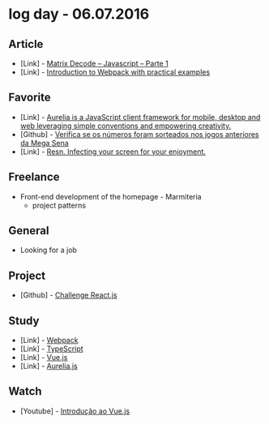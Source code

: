 # log day - 06.07.2016

## Article 

- \[Link\] - [Matrix Decode – Javascript – Parte 1](http://brjs.com.br/7-matrix-decode-javascript-parte-1-corrigido/)
- \[Link\] - [Introduction to Webpack with practical examples](http://julienrenaux.fr/2015/03/30/introduction-to-webpack-with-practical-examples/)


## Favorite

- \[Link\] - [Aurelia is a JavaScript client framework for mobile, desktop and web leveraging simple conventions and empowering creativity.](http://aurelia.io/)
- \[Github\] - [Verifica se os números foram sorteados nos jogos anteriores da Mega Sena](https://github.com/cauealves/mega-sena-cli)
- \[Link\] - [Resn. Infecting your screen for your enjoyment.](http://resn.co.nz)


## Freelance

- Front-end development of the homepage - Marmiteria
  - project patterns


## General 

- Looking for a job


## Project 

- \[Github\] - [Challenge React.js](https://github.com/hemersonvianna/desafioss)


## Study

- \[Link\] - [Webpack](https://webpack.github.io/)
- \[Link\] - [TypeScript](https://www.typescriptlang.org/)
- \[Link\] - [Vue.js](https://vuejs.org/)
- \[Link\] - [Aurelia.js](http://aurelia.io/)


## Watch

- \[Youtube\] - [Introdução ao Vue.js](https://www.youtube.com/watch?v=QD8U483nTIk)
